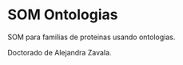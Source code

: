 # SOM Ontologias

SOM para familias de proteinas usando ontologias.

Doctorado de Alejandra Zavala.

